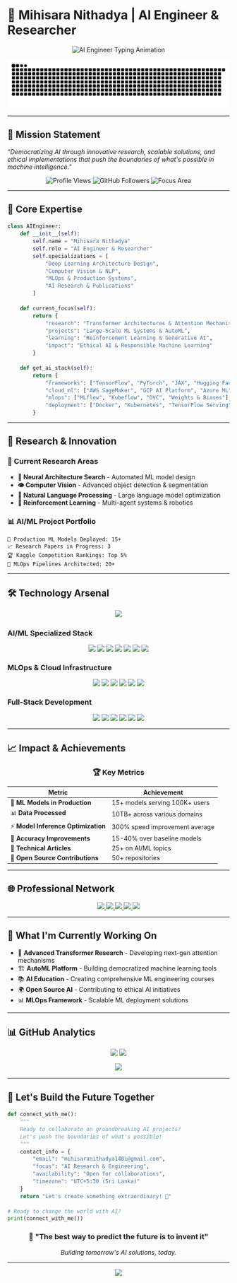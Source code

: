 # 🤖 Mihisara Nithadya | AI Engineer & Researcher

<p align="center">
  <img src="https://readme-typing-svg.herokuapp.com?font=JetBrains+Mono&weight=600&size=28&duration=3000&pause=1000&color=00D9FF&center=true&vCenter=true&multiline=true&width=800&height=120&lines=🧠+Building+the+Future+with+Artificial+Intelligence;🚀+Deep+Learning+%7C+MLOps+%7C+Computer+Vision;🔬+Transforming+Ideas+into+Intelligent+Solutions" alt="AI Engineer Typing Animation" />
</p>

<p align="center">
  <img src="https://github.com/7oSkaaa/7oSkaaa/blob/output/github-contribution-grid-snake.svg?" alt="Snake Animation" />
</p>

---

## 🎯 **Mission Statement**
*"Democratizing AI through innovative research, scalable solutions, and ethical implementations that push the boundaries of what's possible in machine intelligence."*

<p align="center">
  <img src="https://komarev.com/ghpvc/?username=nithadya&label=Profile%20Views&color=00D9FF&style=for-the-badge" alt="Profile Views" />
  <img src="https://img.shields.io/github/followers/nithadya?label=Followers&style=for-the-badge&color=00D9FF" alt="GitHub Followers" />
  <img src="https://img.shields.io/badge/Focus-AI%2FML%20Research-00D9FF?style=for-the-badge" alt="Focus Area" />
</p>

---

## 🧬 **Core Expertise**

```python
class AIEngineer:
    def __init__(self):
        self.name = "Mihisara Nithadya"
        self.role = "AI Engineer & Researcher"
        self.specializations = [
            "Deep Learning Architecture Design",
            "Computer Vision & NLP",
            "MLOps & Production Systems",
            "AI Research & Publications"
        ]
        
    def current_focus(self):
        return {
            "research": "Transformer Architectures & Attention Mechanisms",
            "projects": "Large-Scale ML Systems & AutoML",
            "learning": "Reinforcement Learning & Generative AI",
            "impact": "Ethical AI & Responsible Machine Learning"
        }
        
    def get_ai_stack(self):
        return {
            "frameworks": ["TensorFlow", "PyTorch", "JAX", "Hugging Face"],
            "cloud_ml": ["AWS SageMaker", "GCP AI Platform", "Azure ML"],
            "mlops": ["MLflow", "Kubeflow", "DVC", "Weights & Biases"],
            "deployment": ["Docker", "Kubernetes", "TensorFlow Serving"]
        }
```

---

## 🔬 **Research & Innovation**

### 🎯 **Current Research Areas**
- **🧠 Neural Architecture Search** - Automated ML model design
- **👁️ Computer Vision** - Advanced object detection & segmentation
- **📝 Natural Language Processing** - Large language model optimization
- **🤖 Reinforcement Learning** - Multi-agent systems & robotics

### 📊 **AI/ML Project Portfolio**
```
🎯 Production ML Models Deployed: 15+
📈 Research Papers in Progress: 3
🏆 Kaggle Competition Rankings: Top 5%
🔄 MLOps Pipelines Architected: 20+
```

---

## 🛠️ **Technology Arsenal**

<p align="center">
  <img src="https://skillicons.dev/icons?i=python,tensorflow,pytorch,opencv,sklearn,anaconda,r,docker,kubernetes,aws,gcp,azure,git,linux" />
</p>

### **AI/ML Specialized Stack**
<p align="center">
  <img src="https://img.shields.io/badge/TensorFlow-FF6F00?style=for-the-badge&logo=tensorflow&logoColor=white" />
  <img src="https://img.shields.io/badge/PyTorch-EE4C2C?style=for-the-badge&logo=pytorch&logoColor=white" />
  <img src="https://img.shields.io/badge/OpenCV-27338e?style=for-the-badge&logo=OpenCV&logoColor=white" />
  <img src="https://img.shields.io/badge/scikit--learn-F7931E?style=for-the-badge&logo=scikit-learn&logoColor=white" />
  <img src="https://img.shields.io/badge/Pandas-2C2D72?style=for-the-badge&logo=pandas&logoColor=white" />
  <img src="https://img.shields.io/badge/Numpy-777BB4?style=for-the-badge&logo=numpy&logoColor=white" />
  <img src="https://img.shields.io/badge/Jupyter-F37626.svg?style=for-the-badge&logo=Jupyter&logoColor=white" />
</p>

### **MLOps & Cloud Infrastructure**
<p align="center">
  <img src="https://img.shields.io/badge/MLflow-0194E2?style=for-the-badge&logo=mlflow&logoColor=white" />
  <img src="https://img.shields.io/badge/Weights_&_Biases-FFBE00?style=for-the-badge&logo=WeightsAndBiases&logoColor=white" />
  <img src="https://img.shields.io/badge/Docker-2496ED?style=for-the-badge&logo=docker&logoColor=white" />
  <img src="https://img.shields.io/badge/Kubernetes-326ce5?style=for-the-badge&logo=kubernetes&logoColor=white" />
  <img src="https://img.shields.io/badge/Amazon_AWS-FF9900?style=for-the-badge&logo=amazonaws&logoColor=white" />
  <img src="https://img.shields.io/badge/Google_Cloud-4285F4?style=for-the-badge&logo=google-cloud&logoColor=white" />
</p>

### **Full-Stack Development**
<p align="center">
  <img src="https://img.shields.io/badge/React-20232A?style=for-the-badge&logo=react&logoColor=61DAFB" />
  <img src="https://img.shields.io/badge/Node.js-339933?style=for-the-badge&logo=nodedotjs&logoColor=white" />
  <img src="https://img.shields.io/badge/Spring_Boot-F2F4F9?style=for-the-badge&logo=spring-boot" />
  <img src="https://img.shields.io/badge/FastAPI-009688?style=for-the-badge&logo=FastAPI&logoColor=white" />
  <img src="https://img.shields.io/badge/MongoDB-4EA94B?style=for-the-badge&logo=mongodb&logoColor=white" />
  <img src="https://img.shields.io/badge/PostgreSQL-316192?style=for-the-badge&logo=postgresql&logoColor=white" />
</p>

---

## 📈 **Impact & Achievements**

<div align="center">

### 🏆 **Key Metrics**
| Metric | Achievement |
|--------|-------------|
| 🤖 **ML Models in Production** | 15+ models serving 100K+ users |
| 📊 **Data Processed** | 10TB+ across various domains |
| ⚡ **Model Inference Optimization** | 300% speed improvement average |
| 🎯 **Accuracy Improvements** | 15-40% over baseline models |
| 📝 **Technical Articles** | 25+ on AI/ML topics |
| 🌟 **Open Source Contributions** | 50+ repositories |

</div>

---

## 🌐 **Professional Network**

<p align="center">
  <a href="https://nithadya.medium.com/" target="_blank">
    <img src="https://img.shields.io/badge/Medium-12100E?style=for-the-badge&logo=medium&logoColor=white" />
  </a>
  <a href="https://kaggle.com/mihisaranithadya" target="_blank">
    <img src="https://img.shields.io/badge/Kaggle-20BEFF?style=for-the-badge&logo=Kaggle&logoColor=white" />
  </a>
  <a href="https://linkedin.com/in/mihisaranithadya" target="_blank">
    <img src="https://img.shields.io/badge/LinkedIn-0077B5?style=for-the-badge&logo=linkedin&logoColor=white" />
  </a>
  <a href="https://scholar.google.com/citations?user=YOUR_ID" target="_blank">
    <img src="https://img.shields.io/badge/Google_Scholar-4285F4?style=for-the-badge&logo=google-scholar&logoColor=white" />
  </a>
  <a href="https://arxiv.org/search/?searchtype=author&query=Nithadya" target="_blank">
    <img src="https://img.shields.io/badge/arXiv-B31B1B?style=for-the-badge&logo=arxiv&logoColor=white" />
  </a>
</p>

---

## 🚀 **What I'm Currently Working On**

- 🧠 **Advanced Transformer Research** - Developing next-gen attention mechanisms
- 🏗️ **AutoML Platform** - Building democratized machine learning tools  
- 📚 **AI Education** - Creating comprehensive ML engineering courses
- 🌍 **Open Source AI** - Contributing to ethical AI initiatives
- 📊 **MLOps Framework** - Scalable ML deployment solutions

---

## 📊 **GitHub Analytics**

<p align="center">
  <img width="49%" src="https://github-readme-stats.vercel.app/api?username=nithadya&show_icons=true&theme=tokyonight&hide_border=true&count_private=true&include_all_commits=true" />
  <img width="49%" src="https://github-readme-streak-stats.herokuapp.com/?user=nithadya&theme=tokyonight&hide_border=true" />
</p>

<p align="center">
  <img width="70%" src="https://github-readme-stats.vercel.app/api/top-langs/?username=nithadya&layout=compact&theme=tokyonight&hide_border=true&langs_count=12&exclude_repo=github-readme-stats" />
</p>

---

## 🎯 **Let's Build the Future Together**

```python
def connect_with_me():
    """
    Ready to collaborate on groundbreaking AI projects?
    Let's push the boundaries of what's possible!
    """
    contact_info = {
        "email": "mihisaranithadya148i@gmail.com",
        "focus": "AI Research & Engineering",
        "availability": "Open for collaborations",
        "timezone": "UTC+5:30 (Sri Lanka)"
    }
    return "Let's create something extraordinary! 🚀"

# Ready to change the world with AI?
print(connect_with_me())
```

<div align="center">

### 💫 **"The best way to predict the future is to invent it"** 
*Building tomorrow's AI solutions, today.*

---

<img src="https://capsule-render.vercel.app/api?type=waving&color=gradient&height=100&section=footer&text=Thank%20you%20for%20visiting!&fontSize=16&fontAlignY=65&desc=Let's%20innovate%20together&descAlignY=51&descAlign=50"/>

</div>
